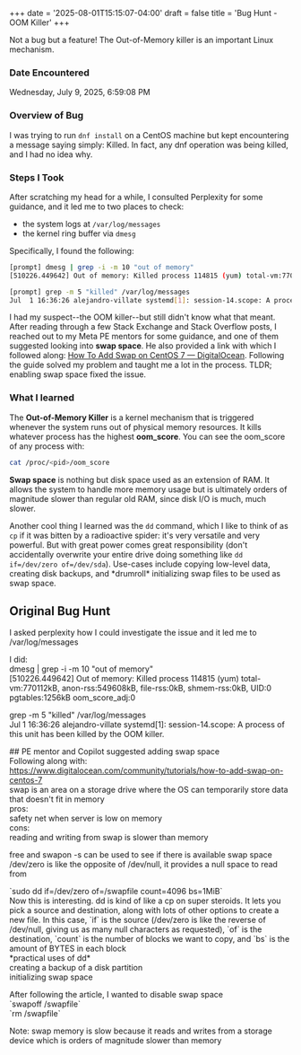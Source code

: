 +++
date = '2025-08-01T15:15:07-04:00'
draft = false
title = 'Bug Hunt - OOM Killer'
+++

Not a bug but a feature! The Out-of-Memory killer is an important Linux mechanism.

<!--more-->

### Date Encountered  
Wednesday, July 9, 2025, 6:59:08 PM

### Overview of Bug  
I was trying to run `dnf install` on a CentOS machine but kept encountering a message saying simply: Killed. In fact, any dnf operation was being killed, and I had no idea why.

### Steps I Took  
After scratching my head for a while, I consulted Perplexity for some guidance, and it led me to two places to check:

* the system logs at `/var/log/messages`
* the kernel ring buffer via `dmesg`

Specifically, I found the following:

```bash
[prompt] dmesg | grep -i -m 10 "out of memory"  
[510226.449642] Out of memory: Killed process 114815 (yum) total-vm:770112kB, anon-rss:549608kB, file-rss:0kB, shmem-rss:0kB, UID:0 pgtables:1256kB oom_score_adj:0 
```

```bash
[prompt] grep -m 5 "killed" /var/log/messages  
Jul  1 16:36:26 alejandro-villate systemd[1]: session-14.scope: A process of this unit has been killed by the OOM killer. 
```

I had my suspect--the OOM killer--but still didn't know what that meant. After reading through a few Stack Exchange and Stack Overflow posts, I reached out to my Meta PE mentors for some guidance, and one of them suggested looking into **swap space**. He also provided a link with which I followed along: [How To Add Swap on CentOS 7 — DigitalOcean](https://www.digitalocean.com/community/tutorials/how-to-add-swap-on-centos-7). Following the guide solved my problem and taught me a lot in the process. TLDR; enabling swap space fixed the issue.

### What I learned  
The **Out-of-Memory Killer** is a kernel mechanism that is triggered whenever the system runs out of physical memory resources. It kills whatever process has the highest **oom_score**. You can see the oom_score of any process with:

```bash
cat /proc/<pid>/oom_score
```

**Swap space** is nothing but disk space used as an extension of RAM. It allows the system to handle more memory usage but is ultimately orders of magnitude slower than regular old RAM, since disk I/O is much, much slower.

Another cool thing I learned was the `dd` command, which I like to think of as `cp` if it was bitten by a radioactive spider: it's very versatile and very powerful. But with great power comes great responsibility (don't accidentally overwrite your entire drive doing something like `dd if=/dev/zero of=/dev/sda`). Use-cases include copying low-level data, creating disk backups, and \*drumroll\* initializing swap files to be used as swap space.

## Original Bug Hunt

I asked perplexity how I could investigate the issue and it led me to /var/log/messages

I did:  
dmesg | grep -i -m 10 "out of memory"  
[510226.449642] Out of memory: Killed process 114815 (yum) total-vm:770112kB, anon-rss:549608kB, file-rss:0kB, shmem-rss:0kB, UID:0 pgtables:1256kB oom_score_adj:0  

grep -m 5 "killed" /var/log/messages  
Jul  1 16:36:26 alejandro-villate systemd[1]: session-14.scope: A process of this unit has been killed by the OOM killer.  

\#\# PE mentor and Copilot suggested adding swap space  
Following along with: https://www.digitalocean.com/community/tutorials/how-to-add-swap-on-centos-7  
swap is an area on a storage drive where the OS can temporarily store data that doesn't fit in memory  
pros:  
    safety net when server is low on memory  
cons:  
    reading and writing from swap is slower than memory  

free and swapon -s can be used to see if there is available swap space  
/dev/zero is like the opposite of /dev/null, it provides a null space to read from  

\`sudo dd if=/dev/zero of=/swapfile count=4096 bs=1MiB\`  
Now this is interesting. dd is kind of like a cp on super steroids. It lets you pick a source and destination, along with lots of other options to create a new file. In this case, \`if\` is the source (/dev/zero is like the reverse of /dev/null, giving us as many null characters as requested), \`of\` is the destination, \`count\` is the number of blocks we want to copy, and \`bs\` is the amount of BYTES in each block  
\*practical uses of dd\*  
creating a backup of a disk partition  
initializing swap space  

After following the article, I wanted to disable swap space  
\`swapoff /swapfile\`  
\`rm /swapfile\`  

Note: swap memory is slow because it reads and writes from a storage device which is orders of magnitude slower than memory  